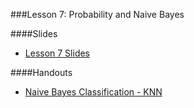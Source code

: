 ###Lesson 7: Probability and Naive Bayes

####Slides
- [ Lesson 7 Slides ](lec07.pdf)

####Handouts
- [Naive Bayes Classification - KNN](https://github.com/pburkard88/DS_BOS_06/blob/master/Notebooks/07_Naive_Bayes.ipynb)
